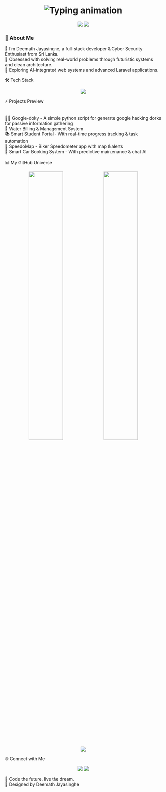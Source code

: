 <!-- Futuristic Profile README for Deemath Jayasinghe -->

<h1 align="center">
  <img src="https://readme-typing-svg.herokuapp.com?font=Orbitron&size=28&color=00F7FF&center=true&vCenter=true&width=800&height=70&lines=Hello+World%2C+I'm+Deemath+Jayasinghe;Futuristic+Coder+%7C+AI+Enthusiast+%7C+Tech+Architect" alt="Typing animation" />
</h1>

<p align="center">
  <img src="https://img.shields.io/badge/Code-Futuristic-blueviolet?style=for-the-badge&logo=visualstudiocode&logoColor=white" />
  <img src="https://img.shields.io/badge/Status-Engineering_Excellence-00FFFF?style=for-the-badge&logo=vercel&logoColor=white" />
</p>


### 🧠 About Me


🔭 I’m Deemath Jayasinghe, a full-stack developer & Cyber Security Enthusiast from Sri Lanka. </br>
🧠 Obsessed with solving real-world problems through futuristic systems and clean architecture. </br>
🚀 Exploring AI-integrated web systems and advanced Laravel applications. </br>

🛠️ Tech Stack</br>
<p align="center"> <img src="https://skillicons.dev/icons?i=php,laravel,java,javascript,react,mysql,html,css,vscode,git" /> </p>
⚡ Projects Preview</br></br>

  🕵️‍♂️ Google-doky - A simple python script for generate google hacking dorks for passive information gathering  </br>
  🚰 Water Billing & Management System   </br>
  📚 Smart Student Portal - With real-time progress tracking & task automation  </br>
  🚀 SpeedoMap - Biker Speedometer app with map & alerts  </br>
  📡 Smart Car Booking System - With predictive maintenance & chat AI  </br></br>
📊 My GitHub Universe</br>
<p align="center"> <img src="https://github-readme-stats.vercel.app/api?username=deemath&show_icons=true&theme=tokyonight&hide_border=true&rank_icon=percentile" width="47%" /> <img src="https://streak-stats.demolab.com/?user=deemath&theme=tokyonight&hide_border=true" width="47%" /> </p> <p align="center"> <img src="https://github-readme-activity-graph.vercel.app/graph?username=deemath&theme=react-dark&hide_border=true" /> </p>
🌐 Connect with Me
<p align="center"> <a href="mailto:mahazona.sl@gmail.com"><img src="https://img.shields.io/badge/Gmail-%23D14836.svg?style=for-the-badge&logo=gmail&logoColor=white" /></a> <a href="www.linkedin.com/in/dijay"><img src="https://img.shields.io/badge/LinkedIn-%230077B5.svg?style=for-the-badge&logo=linkedin&logoColor=white" /></a> </p>
🚀 Code the future, live the dream. </br>
🧬 Designed by Deemath Jayasinghe
